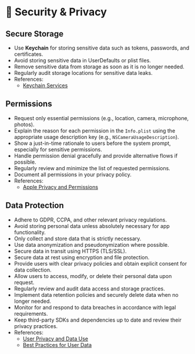 # 🔐 Security & Privacy

## Secure Storage
- Use **Keychain** for storing sensitive data such as tokens, passwords, and certificates.
- Avoid storing sensitive data in UserDefaults or plist files.
- Remove sensitive data from storage as soon as it is no longer needed.
- Regularly audit storage locations for sensitive data leaks.
- References:
  - [Keychain Services](https://developer.apple.com/documentation/security/keychain_services)


## Permissions
- Request only essential permissions (e.g., location, camera, microphone, photos).
- Explain the reason for each permission in the `Info.plist` using the appropriate usage description key (e.g., `NSCameraUsageDescription`).
- Show a just-in-time rationale to users before the system prompt, especially for sensitive permissions.
- Handle permission denial gracefully and provide alternative flows if possible.
- Regularly review and minimize the list of requested permissions.
- Document all permissions in your privacy policy.
- References:
  - [Apple Privacy and Permissions](https://developer.apple.com/app-store/user-privacy-and-data-use/)

## Data Protection
- Adhere to GDPR, CCPA, and other relevant privacy regulations.
- Avoid storing personal data unless absolutely necessary for app functionality.
- Only collect and store data that is strictly necessary.
- Use data anonymization and pseudonymization where possible.
- Secure data in transit using HTTPS (TLS/SSL).
- Secure data at rest using encryption and file protection.
- Provide users with clear privacy policies and obtain explicit consent for data collection.
- Allow users to access, modify, or delete their personal data upon request.
- Regularly review and audit data access and storage practices.
- Implement data retention policies and securely delete data when no longer needed.
- Monitor for and respond to data breaches in accordance with legal requirements.
- Keep third-party SDKs and dependencies up to date and review their privacy practices.
- References:
  - [User Privacy and Data Use](https://developer.apple.com/app-store/user-privacy-and-data-use/)
  - [Best Practices for User Data](https://developer.apple.com/documentation/foundation/archives_and_serialization/encoding_and_decoding_custom_types)
